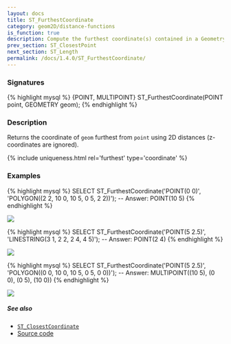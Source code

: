 ```yaml
---
layout: docs
title: ST_FurthestCoordinate
category: geom2D/distance-functions
is_function: true
description: Compute the furthest coordinate(s) contained in a Geometry starting from a <code>POINT</code>
prev_section: ST_ClosestPoint
next_section: ST_Length
permalink: /docs/1.4.0/ST_FurthestCoordinate/
---
```


### Signatures

{% highlight mysql %}
{POINT, MULTIPOINT} ST_FurthestCoordinate(POINT point, GEOMETRY geom);
{% endhighlight %}

### Description

Returns the coordinate of `geom` furthest from `point` using 2D distances
(z-coordinates are ignored).

{% include uniqueness.html rel='furthest' type='coordinate' %}

### Examples

{% highlight mysql %}
SELECT ST_FurthestCoordinate('POINT(0 0)',
                             'POLYGON((2 2, 10 0, 10 5, 0 5, 2 2))');
-- Answer: POINT(10 5)
{% endhighlight %}

<img class="displayed" src="../ST_FurthestCoordinate_1.png"/>

{% highlight mysql %}
SELECT ST_FurthestCoordinate('POINT(5 2.5)',
                             'LINESTRING(3 1, 2 2, 2 4, 4 5)');
-- Answer: POINT(2 4)
{% endhighlight %}

<img class="displayed" src="../ST_FurthestCoordinate_2.png"/>

{% highlight mysql %}
SELECT ST_FurthestCoordinate('POINT(5 2.5)',
                             'POLYGON((0 0, 10 0, 10 5, 0 5, 0 0))');
-- Answer: MULTIPOINT((10 5), (0 0), (0 5), (10 0))
{% endhighlight %}

<img class="displayed" src="../ST_FurthestCoordinate_3.png"/>

##### See also

* [`ST_ClosestCoordinate`](../ST_ClosestCoordinate)
* <a href="https://github.com/orbisgis/h2gis/blob/master/h2gis-functions/src/main/java/org/h2gis/functions/spatial/distance/ST_FurthestCoordinate.java" target="_blank">Source code</a>

